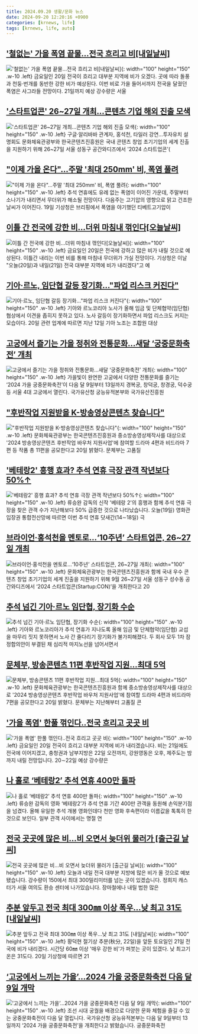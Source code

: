 ```yaml
---
title: 2024.09.20 생활/문화 뉴스
date: 2024-09-20 12:20:16 +0900
categories: [krnews, life]
tags: [krnews, life, auto]
---
```

## ['철없는' 가을 폭염 끝물…전국 흐리고 비[내일날씨]](https://n.news.naver.com/mnews/article/001/0014935381)

!['철없는' 가을 폭염 끝물…전국 흐리고 비[내일날씨]](https://mimgnews.pstatic.net/image/origin/001/2024/09/19/14935381.jpg?type=nf220_150){: width="100" height="150" .w-10 .left}
금요일인 20일 전국이 흐리고 대부분 지역에 비가 오겠다. 곳에 따라 돌풍과 천둥·번개를 동반한 강한 비가 예상된다. 이번 비로 가을 들어서까지 전국을 달궜던 폭염은 사그라들 전망이다. 21일까지 예상 강수량은 서울

## ['스타트업콘' 26~27일 개최…콘텐츠 기업 해외 진출 모색](https://n.news.naver.com/mnews/article/001/0014937730)

!['스타트업콘' 26~27일 개최…콘텐츠 기업 해외 진출 모색](https://mimgnews.pstatic.net/image/origin/001/2024/09/20/14937730.jpg?type=nf220_150){: width="100" height="150" .w-10 .left}
구글·알리바바 관계자, 홍석천, 타일러 강연…투자유치 설명회도 문화체육관광부와 한국콘텐츠진흥원은 국내 콘텐츠 창업 초기기업의 세계 진출을 지원하기 위해 26~27일 서울 성동구 공간와디즈에서 '2024 스타트업콘'(

## ["이제 가을 온다"…주말 '최대 250mm' 비, 폭염 풀려](https://n.news.naver.com/mnews/article/011/0004393509)

!["이제 가을 온다"…주말 '최대 250mm' 비, 폭염 풀려](https://mimgnews.pstatic.net/image/origin/011/2024/09/19/4393509.jpg?type=nf220_150){: width="100" height="150" .w-10 .left}
추석 연휴에도 유례 없는 폭염이 이어진 가운데, 주말부터 소나기가 내리면서 무더위가 해소될 전망이다. 다음주는 고기압의 영향으로 맑고 건조한 날씨가 이어진다. 19일 기상청은 브리핑에서 폭염을 야기했던 티베트고기압이

## [이틀 간 전국에 강한 비…더위 마침내 꺾인다[오늘날씨]](https://n.news.naver.com/mnews/article/003/0012793135)

![이틀 간 전국에 강한 비…더위 마침내 꺾인다[오늘날씨]](https://mimgnews.pstatic.net/image/origin/003/2024/09/20/12793135.jpg?type=nf220_150){: width="100" height="150" .w-10 .left}
금요일인 20일은 전국에 강하고 많은 비가 내릴 것으로 예상된다. 이틀간 내리는 이번 비를 통해 마침내 무더위가 가실 전망이다. 기상청은 이날 "오늘(20일)과 내일(21일) 전국 대부분 지역에 비가 내리겠다"고 예

## [기아·르노, 임단협 갈등 장기화…"파업 리스크 커진다"](https://n.news.naver.com/mnews/article/003/0012793290)

![기아·르노, 임단협 갈등 장기화…"파업 리스크 커진다"](https://mimgnews.pstatic.net/image/origin/003/2024/09/20/12793290.jpg?type=nf220_150){: width="100" height="150" .w-10 .left}
기아와 르노코리아 노사가 올해 임금 및 단체협약(임단협) 협상에서 이견을 좁히지 못하고 있다. 노사 갈등이 장기화하면서 파업 리스크도 커지는 모습이다. 20일 관련 업계에 따르면 지난 12일 기아 노조는 조합원 대상

## [고궁에서 즐기는 가을 정취와 전통문화…새달 ‘궁중문화축전’ 개최](https://n.news.naver.com/mnews/article/081/0003481343)

![고궁에서 즐기는 가을 정취와 전통문화…새달 ‘궁중문화축전’ 개최](https://mimgnews.pstatic.net/image/origin/081/2024/09/20/3481343.jpg?type=nf220_150){: width="100" height="150" .w-10 .left}
가을빛이 완연한 고궁에서 다양한 전통문화를 즐기는 ‘2024 가을 궁중문화축전’이 다음 달 9일부터 13일까지 경복궁, 창덕궁, 창경궁, 덕수궁 등 서울 4대 고궁에서 열린다. 국가유산청 궁능유적본부와 국가유산진흥원

## ["후반작업 지원받을 K-방송영상콘텐츠 찾습니다"](https://n.news.naver.com/mnews/article/014/0005243080)

!["후반작업 지원받을 K-방송영상콘텐츠 찾습니다"](https://mimgnews.pstatic.net/image/origin/014/2024/09/20/5243080.jpg?type=nf220_150){: width="100" height="150" .w-10 .left}
문화체육관광부는 한국콘텐츠진흥원과 중소방송영상제작사를 대상으로 '2024 방송영상콘텐츠 후반작업 바우처 지원사업'에 참여할 드라마 4편과 비드라마 7편 등 작품 총 11편을 공모한다고 20일 밝혔다. 문체부는 고품질

## ['베테랑2' 흥행 효과? 추석 연휴 극장 관객 작년보다 50%↑](https://n.news.naver.com/mnews/article/057/0001842434)

!['베테랑2' 흥행 효과? 추석 연휴 극장 관객 작년보다 50%↑](https://mimgnews.pstatic.net/image/origin/057/2024/09/19/1842434.jpg?type=nf220_150){: width="100" height="150" .w-10 .left}
류승완 감독의 신작 '베테랑 2'의 흥행과 함께 추석 연휴 극장을 찾은 관객 수가 지난해보다 50% 급증한 것으로 나타났습니다. 오늘(19일) 영화관입장권 통합전산망에 따르면 이번 추석 연휴 닷새간(14∼18일) 극

## [브라이언·홍석천을 멘토로…‘10주년’ 스타트업콘, 26~27일 개최](https://n.news.naver.com/mnews/article/011/0004393834)

![브라이언·홍석천을 멘토로…‘10주년’ 스타트업콘, 26~27일 개최](https://mimgnews.pstatic.net/image/origin/011/2024/09/20/4393834.jpg?type=nf220_150){: width="100" height="150" .w-10 .left}
문화체육관광부는 한국콘텐츠진흥원과 함께 국내 우수 콘텐츠 창업 초기기업의 세계 진출을 지원하기 위해 9월 26~27일 서울 성동구 성수동 공간와디즈에서 ‘2024 스타트업콘(Startup:CON)’을 개최한다고 20

## [추석 넘긴 기아‧르노 임단협, 장기화 수순](https://n.news.naver.com/mnews/article/119/0002873633)

![추석 넘긴 기아‧르노 임단협, 장기화 수순](https://mimgnews.pstatic.net/image/origin/119/2024/09/19/2873633.jpg?type=nf220_150){: width="100" height="150" .w-10 .left}
기아와 르노코리아가 추석 연휴가 지나도록 올해 임금 및 단체협약(임단협) 교섭을 마무리 짓지 못하면서 노사 간 줄다리기 장기화가 불가피해졌다. 두 회사 모두 1차 잠정합의안이 부결된 채 심리적 마지노선을 넘어서면서

## [문체부, 방송콘텐츠 11편 후반작업 지원…최대 5억](https://n.news.naver.com/mnews/article/003/0012793414)

![문체부, 방송콘텐츠 11편 후반작업 지원…최대 5억](https://mimgnews.pstatic.net/image/origin/003/2024/09/20/12793414.jpg?type=nf220_150){: width="100" height="150" .w-10 .left}
문화체육관광부는 한국콘텐츠진흥원과 함께 중소방송영상제작사를 대상으로 '2024 방송영상콘텐츠 후반작업 바우처 지원사업'에 참여할 드라마 4편과 비드라마 7편을 공모한다고 20일 밝혔다. 문체부는 지난해부터 고품질 콘

## ['가을 폭염' 한풀 꺾인다..전국 흐리고 곳곳 비](https://n.news.naver.com/mnews/article/660/0000069129)

!['가을 폭염' 한풀 꺾인다..전국 흐리고 곳곳 비](https://mimgnews.pstatic.net/image/origin/660/2024/09/20/69129.jpg?type=nf220_150){: width="100" height="150" .w-10 .left}
금요일인 20일 전국이 흐리고 대부분 지역에 비가 내리겠습니다. 비는 21일에도 전국에 이어지겠고, 충청권과 남부지방은 22일 오전까지, 강원영동은 오후, 제주도는 밤까지 내릴 전망입니다. 20∼22일 예상 강수량은

## [나 홀로 ‘베테랑2’ 추석 연휴 400만 돌파](https://n.news.naver.com/mnews/article/082/0001289109)

![나 홀로 ‘베테랑2’ 추석 연휴 400만 돌파](https://mimgnews.pstatic.net/image/origin/082/2024/09/19/1289109.jpg?type=nf220_150){: width="100" height="150" .w-10 .left}
류승완 감독의 영화 ‘베테랑2’가 추석 연휴 기간 400만 관객을 동원해 손익분기점을 넘겼다. 올해 유일한 추석 개봉 영화인데다 천만 영화 후속편이라 이름값을 톡톡히 한 것으로 보인다. 일부 관객 사이에서는 명절 연

## [전국 곳곳에 많은 비…비 오면서 늦더위 물러가 [출근길 날씨]](https://n.news.naver.com/mnews/article/056/0011803465)

![전국 곳곳에 많은 비…비 오면서 늦더위 물러가 [출근길 날씨]](https://mimgnews.pstatic.net/image/origin/056/2024/09/20/11803465.jpg?type=nf220_150){: width="100" height="150" .w-10 .left}
오늘과 내일 전국 대부분 지방에 많은 비가 올 것으로 예보됐습니다. 강수량이 150에서 최대 300밀리미터를 넘는 곳이 있겠습니다. 정희지 캐스터가 서울 여의도 환승 센터에 나가있습니다. 장마철에나 내릴 법한 많은

## [추분 앞두고 전국 최대 300㎜ 이상 폭우…낮 최고 31도 [내일날씨]](https://n.news.naver.com/mnews/article/421/0007797185)

![추분 앞두고 전국 최대 300㎜ 이상 폭우…낮 최고 31도 [내일날씨]](https://mimgnews.pstatic.net/image/origin/421/2024/09/20/7797185.jpg?type=nf220_150){: width="100" height="150" .w-10 .left}
황덕현 절기상 추분(秋分, 22일)을 앞둔 토요일인 21일 전국에 비가 내리겠다. 시간당 60㎜ 이상 '매우 강한 비'가 퍼붓는 곳이 있겠다. 낮 최고기온은 31도다. 20일 기상청에 따르면 21

## [‘고궁에서 느끼는 가을’…2024 가을 궁중문화축전 다음 달 9일 개막](https://n.news.naver.com/mnews/article/056/0011803669)

![‘고궁에서 느끼는 가을’…2024 가을 궁중문화축전 다음 달 9일 개막](https://mimgnews.pstatic.net/image/origin/056/2024/09/20/11803669.jpg?type=nf220_150){: width="100" height="150" .w-10 .left}
조선 시대 궁궐을 배경으로 다양한 문화 체험을 즐길 수 있는 궁중문화축전이 다음 달 열립니다. 국가유산청 궁능유적본부는 다음 달 9일부터 13일까지 ‘2024 가을 궁중문화축전’을 개최한다고 밝혔습니다. 궁중문화축전

